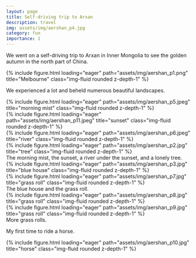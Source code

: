 ```yaml
---
layout: page
title: Self-driving trip to Arxan
description: travel
img: assets/img/aershan_p4.jpg
category: fun
importance: 1
---
```


We went on a self-driving trip to Arxan in Inner Mongolia to see the golden autumn in the north part of China.
<div class="row">
    <div class="col-sm mt-3 mt-md-0">
        {% include figure.html loading="eager" path="assets/img/aershan_p1.png" title="Melbourne" class="img-fluid rounded z-depth-1" %}
    </div>
</div>

We experienced a lot and beheld numerous beautiful landscapes.
<div class="row">
    <div class="col-sm mt-3 mt-md-0">
        {% include figure.html loading="eager" path="assets/img/aershan_p5.jpeg" title="morning mist" class="img-fluid rounded z-depth-1" %}
    </div>
    <div class="col-sm mt-3 mt-md-0">
        {% include figure.html loading="eager" path="assets/img/aershan_p11.jpeg" title="sunset" class="img-fluid rounded z-depth-1" %}
    </div>
    <div class="col-sm mt-3 mt-md-0">
        {% include figure.html loading="eager" path="assets/img/aershan_p6.jpeg" title="river" class="img-fluid rounded z-depth-1" %}
    </div>
    <div class="col-sm mt-3 mt-md-0">
        {% include figure.html loading="eager" path="assets/img/aershan_p2.jpg" title="tree" class="img-fluid rounded z-depth-1" %}
    </div>
</div>
<div class="caption">
    The morning mist, the sunset, a river under the sunset, and a lonely tree.
</div>

<div class="row">
    <div class="col-sm mt-3 mt-md-0">
        {% include figure.html loading="eager" path="assets/img/aershan_p3.jpg" title="blue house" class="img-fluid rounded z-depth-1" %}
    </div>
    <div class="col-sm mt-3 mt-md-0">
        {% include figure.html loading="eager" path="assets/img/aershan_p7.jpg" title="grass roll" class="img-fluid rounded z-depth-1" %}
    </div>
</div>
<div class="caption">
    The blue house and the grass roll.
</div>

<div class="row">
    <div class="col-sm mt-3 mt-md-0">
        {% include figure.html loading="eager" path="assets/img/aershan_p8.jpg" title="grass roll" class="img-fluid rounded z-depth-1" %}
    </div>
    <div class="col-sm mt-3 mt-md-0">
        {% include figure.html loading="eager" path="assets/img/aershan_p9.jpg" title="grass roll" class="img-fluid rounded z-depth-1" %}
    </div>
</div>
<div class="caption">
    More grass rolls.
</div>

My first time to ride a horse.
<div class="row">
    <div class="col-sm mt-3 mt-md-0">
        {% include figure.html loading="eager" path="assets/img/aershan_p10.jpg" title="horse" class="img-fluid rounded z-depth-1" %}
    </div>
</div>



